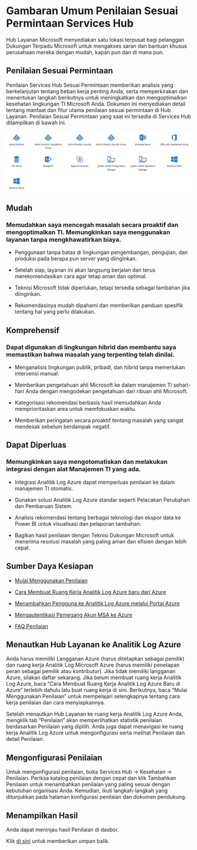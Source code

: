 # <a name="services-hub-on-demand-assessments-overview"></a>Gambaran Umum Penilaian Sesuai Permintaan Services Hub

Hub Layanan Microsoft menyediakan satu lokasi terpusat bagi pelanggan Dukungan Terpadu Microsoft untuk mengakses saran dan bantuan khusus perusahaan mereka dengan mudah, kapan pun dan di mana pun.

## <a name="on-demand-assessments"></a>Penilaian Sesuai Permintaan

Penilaian Services Hub Sesuai Permintaan memberikan analisis yang berkelanjutan tentang beban kerja penting Anda, serta memperkirakan dan menentukan langkah berikutnya untuk meningkatkan dan mengoptimalkan kesehatan lingkungan TI Microsoft Anda. Dokumen ini menyediakan detail tentang manfaat dan fitur utama penilaian sesuai permintaan di Hub Layanan.  Penilaian Sesuai Permintaan yang saat ini tersedia di Services Hub ditampilkan di bawah ini.

![Penilaian Sesuai Permintaan yang Tersedia](AvailableOnDemandAssessments.png)

## <a name="easy"></a>Mudah 

### <a name="make-it-easy-for-me-to-proactively-prevent-issues-and-optimize-my-it-let-me-use-the-service-without-worrying-about-cost"></a>Memudahkan saya mencegah masalah secara proaktif dan mengoptimalkan TI. Memungkinkan saya menggunakan layanan tanpa mengkhawatirkan biaya. 

-   Penggunaan tanpa batas di lingkungan pengembangan, pengujian, dan produksi pada berapa pun server yang diinginkan.  

-   Setelah siap, layanan ini akan langsung berjalan dan terus merekomendasikan cara agar tetap aman dan optimal. 

-   Teknisi Microsoft tidak diperlukan, tetapi tersedia sebagai tambahan jika diinginkan. 

-   Rekomendasinya mudah dipahami dan memberikan panduan spesifik tentang hal yang perlu dilakukan. 

## <a name="comprehensive"></a>Komprehensif 

### <a name="make-it-useable-in-hybrid-environments-and-make-me-confident-the-most-important-issues-are-assessed"></a>Dapat digunakan di lingkungan hibrid dan membantu saya memastikan bahwa masalah yang terpenting telah dinilai. 

-   Menganalisis lingkungan publik, pribadi, dan hibrid tanpa memerlukan intervensi manual. 

-   Memberikan pengetahuan ahli Microsoft ke dalam manajemen TI sehari-hari Anda dengan mengodekan pengetahuan dari ribuan ahli Microsoft. 

-   Kategorisasi rekomendasi berbasis hasil memudahkan Anda memprioritaskan area untuk memfokuskan waktu. 

-   Memberikan peringatan secara proaktif tentang masalah yang sangat mendesak sebelum berdampak negatif. 

## <a name="extensible"></a>Dapat Diperluas 

### <a name="enable-me-to-automate-and-integrate-into-my-existing-it-management-tools"></a>Memungkinkan saya mengotomatiskan dan melakukan integrasi dengan alat Manajemen TI yang ada. 

-   Integrasi Analitik Log Azure dapat memperluas penilaian ke dalam manajemen TI otomatis. 

-   Gunakan solusi Analitik Log Azure standar seperti Pelacakan Perubahan dan Pembaruan Sistem. 

-   Analisis rekomendasi tentang berbagai teknologi dan ekspor data ke Power BI untuk visualisasi dan pelaporan tambahan. 

-   Bagikan hasil penilaian dengan Teknisi Dukungan Microsoft untuk menerima resolusi masalah yang paling aman dan efisien dengan lebih cepat. 

## <a name="readiness-resources"></a>Sumber Daya Kesiapan 

-   [Mulai Menggunakan Penilaian](getting_started_with_on_demand_assessments.md)

-   [Cara Membuat Ruang Kerja Analitik Log Azure baru dari Azure](log_analytics_workspace.md)

-   [Menambahkan Pengguna ke Analitik Log Azure melalui Portal Azure](adding_users_azure_log_analytics.md)

-   [Mengautentikasi Pemegang Akun MSA ke Azure](authenticating_managed_services_account.md)

-   [FAQ Penilaian](assessments_faq.md)

## <a name="link-services-hub-to-azure-log-analytics"></a>Menautkan Hub Layanan ke Analitik Log Azure 

Anda harus memiliki Langganan Azure (harus ditetapkan sebagai pemilik) dan ruang kerja Analitik Log Microsoft Azure (harus memiliki penetapan peran sebagai pemilik atau kontributor). Jika tidak memiliki langganan Azure, silakan daftar sekarang. Jika belum membuat ruang kerja Analitik Log Azure, baca “Cara Membuat Ruang Kerja Analitik Log Azure Baru di Azure” terlebih dahulu lalu buat ruang kerja di sini. Berikutnya, baca “Mulai Menggunakan Penilaian” untuk mempelajari selengkapnya tentang cara kerja penilaian dan cara menyiapkannya. 

Setelah menautkan Hub Layanan ke ruang kerja Analitik Log Azure Anda, mengklik tab “Penilaian” akan memperlihatkan statistik penilaian berdasarkan Penilaian yang dipilih. Anda juga dapat menavigasi ke ruang kerja Analitik Log Azure untuk mengonfigurasi serta melihat Penilaian dan detail Penilaian. 

## <a name="configuring-assessments"></a>Mengonfigurasi Penilaian 

Untuk mengonfigurasi penilaian, buka Services Hub -> Kesehatan -> Penilaian. Periksa katalog penilaian dengan cepat dan klik Tambahkan Penilaian untuk menambahkan penilaian yang paling sesuai dengan kebutuhan organisasi Anda. Kemudian, ikuti langkah-langkah yang ditunjukkan pada halaman konfigurasi penilaian dan dokumen pendukung. 

## <a name="viewing-results"></a>Menampilkan Hasil 

Anda dapat meninjau hasil Penilaian di dasbor.


Klik <a href="mailto:SHub_Feedback_RC@Microsoft.com?subject=Resource%20Center%20Feedback%3A%20%3CInsert%20feedback%20topic%3E%3E&amp;body=%3C%3Cplease%20submit%20your%20feedback%20with%20enough%20detail%20on%20the%20problem%2C%20reproduction%20steps%20and%20what%20you%20desire%20to%20happen%3E%3E" target="_blank">di sini</a> untuk memberikan umpan balik.
